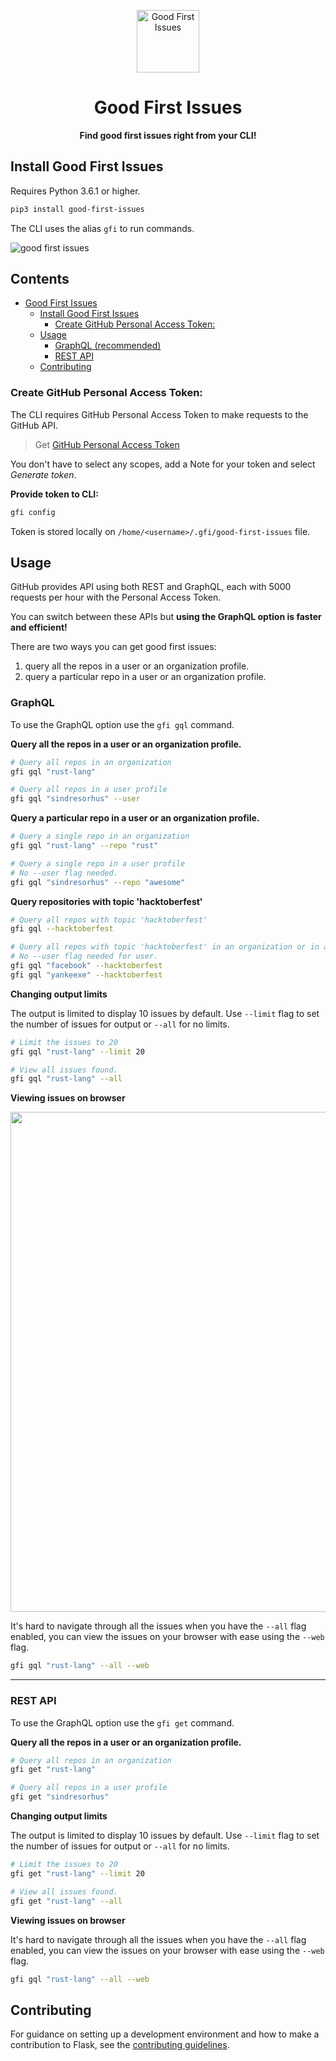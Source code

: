 <p align="center">
  <img src="https://i.imgur.com/vTgsBoQ.png" width="100" alt="Good First Issues"/></a>
</p>

<h1 align="center"><strong> Good First Issues</strong> </h1>
<p align="center"><strong>Find good first issues right from your CLI!</strong></p>

## Install Good First Issues

Requires Python 3.6.1 or higher.

```bash
pip3 install good-first-issues
```

The CLI uses the alias `gfi` to run commands.

![good first issues](https://i.imgur.com/qudPZ0W.png)

## Contents

- [Good First Issues](#good-first-issues)
  - [Install Good First Issues](#install-good-first-issues)
    - [Create GitHub Personal Access Token:](#create-github-personal-access-token)
  - [Usage](#usage)
    - [GraphQL (recommended)](#graphql)
    - [REST API](#rest-api)
  - [Contributing](#contributing)

### Create GitHub Personal Access Token:

The CLI requires GitHub Personal Access Token to make requests to the GitHub API.

> Get [GitHub Personal Access Token](https://docs.github.com/en/github/authenticating-to-github/creating-a-personal-access-token)

You don't have to select any scopes, add a Note for your token and select _Generate token_.

**Provide token to CLI:**

```bash
gfi config
```

Token is stored locally on `/home/<username>/.gfi/good-first-issues` file.

## Usage

GitHub provides API using both REST and GraphQL, each with 5000 requests per hour with the Personal Access Token.

You can switch between these APIs but **using the GraphQL option is faster and efficient!**

There are two ways you can get good first issues:

1. query all the repos in a user or an organization profile.
2. query a particular repo in a user or an organization profile.

### **GraphQL**

To use the GraphQL option use the `gfi gql` command.

**Query all the repos in a user or an organization profile.**

```bash
# Query all repos in an organization
gfi gql "rust-lang"

# Query all repos in a user profile
gfi gql "sindresorhus" --user
```

**Query a particular repo in a user or an organization profile.**

```bash
# Query a single repo in an organization
gfi gql "rust-lang" --repo "rust"

# Query a single repo in a user profile
# No --user flag needed.
gfi gql "sindresorhus" --repo "awesome"
```

**Query repositories with topic 'hacktoberfest'**

```bash
# Query all repos with topic 'hacktoberfest'
gfi gql --hacktoberfest

# Query all repos with topic 'hacktoberfest' in an organization or in a user profile
# No --user flag needed for user.
gfi gql "facebook" --hacktoberfest
gfi gql "yankeexe" --hacktoberfest
```

**Changing output limits**

The output is limited to display 10 issues by default. Use `--limit` flag to set the number of issues for output or `--all` for no limits.

```bash
# Limit the issues to 20
gfi gql "rust-lang" --limit 20

# View all issues found.
gfi gql "rust-lang" --all

```

**Viewing issues on browser**

<img src="https://i.imgur.com/V68FwIF.png" width="800" />

It's hard to navigate through all the issues when you have the `--all` flag enabled, you can view the issues on your browser with ease using the `--web` flag.

```bash
gfi gql "rust-lang" --all --web
```

---

### **REST API**

To use the GraphQL option use the `gfi get` command.

**Query all the repos in a user or an organization profile.**

```bash
# Query all repos in an organization
gfi get "rust-lang"

# Query all repos in a user profile
gfi get "sindresorhus"
```

**Changing output limits**

The output is limited to display 10 issues by default. Use `--limit` flag to set the number of issues for output or `--all` for no limits.

```bash
# Limit the issues to 20
gfi get "rust-lang" --limit 20

# View all issues found.
gfi get "rust-lang" --all

```

**Viewing issues on browser**

It's hard to navigate through all the issues when you have the `--all` flag enabled, you can view the issues on your browser with ease using the `--web` flag.

```bash
gfi gql "rust-lang" --all --web
```

## Contributing

For guidance on setting up a development environment and how to make a contribution to Flask, see the [contributing guidelines](https://github.com/yankeexe/good-first-issues/blob/master/CONTRIBUTING.md).
